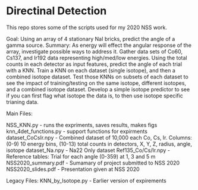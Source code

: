 # Directinal Detection

This repo stores some of the scripts used for my 2020 NSS work.

Goal: Using an array of 4 stationary NaI bricks, predict the angle of a gamma source.
Summary: As energy will effect the angular response of the array, investigate possible
ways to address it. Gather data sets of Co60, Cs137, and Ir192 data representing
high/med/low energies. Using the total counts in each detector as input features,
predict the angle of each trial with a KNN. Train a KNN on each dataset (single 
isotope), and then a combined isotope dataset. Test those KNNs on subsets of each
dataset to see the impact of training/testing on the same isotope, different isotopes,
and a combined isotope dataset. Develop a simple isotope predictor to see if you can
first flag what isotope the data is, to then use isotope specific trianing data.

Main Files:

NSS_KNN.py - runs the expriments, saves results, makes figs
knn_4det_functions.py - support functions for expirments
dataset_CoCsIr.npy - Combined dataset of 10,000 each Co, Cs, Ir. 
	Columns: (0-9) 10 energy bins, (10-13) total counts in detectors, X, Y, Z, radius, angle, isotope
dataset_Na.npy - Na22 Only dataset 
Ref135_Co/Cs/Ir.npy - Reference tables: Trial for each angle (0-359) at 1, 3 and 5 m
NSS2020_summary.pdf - Sumamary of project submitted to NSS 2020
NSS2020_slides.pdf - Presentation given at NSS 2020 


Legacy Files:
KNN_by_Isotope.py  - Earlier version of expirements
	
